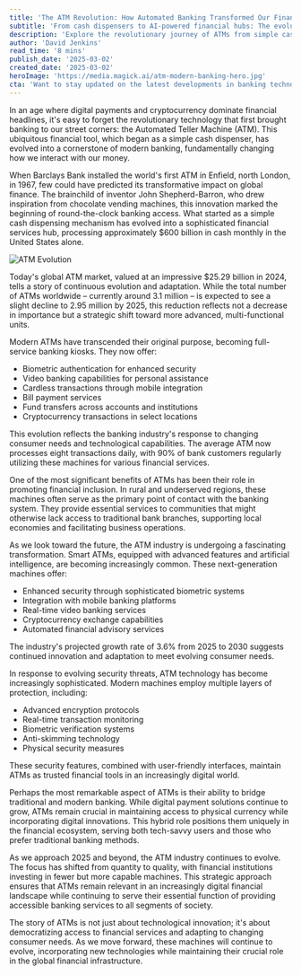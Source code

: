 ```yaml
---
title: 'The ATM Revolution: How Automated Banking Transformed Our Financial World'
subtitle: 'From cash dispensers to AI-powered financial hubs: The evolution of ATMs'
description: 'Explore the revolutionary journey of ATMs from simple cash dispensers to sophisticated financial hubs. Learn how these machines transformed banking, promoted financial inclusion, and continue to bridge traditional and digital finance in an ever-evolving technological landscape.'
author: 'David Jenkins'
read_time: '8 mins'
publish_date: '2025-03-02'
created_date: '2025-03-02'
heroImage: 'https://media.magick.ai/atm-modern-banking-hero.jpg'
cta: 'Want to stay updated on the latest developments in banking technology? Follow us on LinkedIn for expert insights and analysis on the future of financial services.'
---
```


In an age where digital payments and cryptocurrency dominate financial headlines, it's easy to forget the revolutionary technology that first brought banking to our street corners: the Automated Teller Machine (ATM). This ubiquitous financial tool, which began as a simple cash dispenser, has evolved into a cornerstone of modern banking, fundamentally changing how we interact with our money.

When Barclays Bank installed the world's first ATM in Enfield, north London, in 1967, few could have predicted its transformative impact on global finance. The brainchild of inventor John Shepherd-Barron, who drew inspiration from chocolate vending machines, this innovation marked the beginning of round-the-clock banking access. What started as a simple cash dispensing mechanism has evolved into a sophisticated financial services hub, processing approximately $600 billion in cash monthly in the United States alone.

![ATM Evolution](/path/to/generated/image.jpg)

Today's global ATM market, valued at an impressive $25.29 billion in 2024, tells a story of continuous evolution and adaptation. While the total number of ATMs worldwide – currently around 3.1 million – is expected to see a slight decline to 2.95 million by 2025, this reduction reflects not a decrease in importance but a strategic shift toward more advanced, multi-functional units.

Modern ATMs have transcended their original purpose, becoming full-service banking kiosks. They now offer:
- Biometric authentication for enhanced security
- Video banking capabilities for personal assistance
- Cardless transactions through mobile integration
- Bill payment services
- Fund transfers across accounts and institutions
- Cryptocurrency transactions in select locations

This evolution reflects the banking industry's response to changing consumer needs and technological capabilities. The average ATM now processes eight transactions daily, with 90% of bank customers regularly utilizing these machines for various financial services.

One of the most significant benefits of ATMs has been their role in promoting financial inclusion. In rural and underserved regions, these machines often serve as the primary point of contact with the banking system. They provide essential services to communities that might otherwise lack access to traditional bank branches, supporting local economies and facilitating business operations.

As we look toward the future, the ATM industry is undergoing a fascinating transformation. Smart ATMs, equipped with advanced features and artificial intelligence, are becoming increasingly common. These next-generation machines offer:
- Enhanced security through sophisticated biometric systems
- Integration with mobile banking platforms
- Real-time video banking services
- Cryptocurrency exchange capabilities
- Automated financial advisory services

The industry's projected growth rate of 3.6% from 2025 to 2030 suggests continued innovation and adaptation to meet evolving consumer needs.

In response to evolving security threats, ATM technology has become increasingly sophisticated. Modern machines employ multiple layers of protection, including:
- Advanced encryption protocols
- Real-time transaction monitoring
- Biometric verification systems
- Anti-skimming technology
- Physical security measures

These security features, combined with user-friendly interfaces, maintain ATMs as trusted financial tools in an increasingly digital world.

Perhaps the most remarkable aspect of ATMs is their ability to bridge traditional and modern banking. While digital payment solutions continue to grow, ATMs remain crucial in maintaining access to physical currency while incorporating digital innovations. This hybrid role positions them uniquely in the financial ecosystem, serving both tech-savvy users and those who prefer traditional banking methods.

As we approach 2025 and beyond, the ATM industry continues to evolve. The focus has shifted from quantity to quality, with financial institutions investing in fewer but more capable machines. This strategic approach ensures that ATMs remain relevant in an increasingly digital financial landscape while continuing to serve their essential function of providing accessible banking services to all segments of society.

The story of ATMs is not just about technological innovation; it's about democratizing access to financial services and adapting to changing consumer needs. As we move forward, these machines will continue to evolve, incorporating new technologies while maintaining their crucial role in the global financial infrastructure.